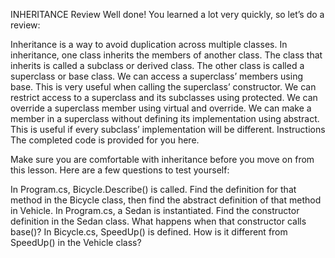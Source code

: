 INHERITANCE
Review
Well done! You learned a lot very quickly, so let’s do a review:

Inheritance is a way to avoid duplication across multiple classes.
In inheritance, one class inherits the members of another class.
The class that inherits is called a subclass or derived class. The other class is called a superclass or base class.
We can access a superclass’ members using base. This is very useful when calling the superclass’ constructor.
We can restrict access to a superclass and its subclasses using protected.
We can override a superclass member using virtual and override.
We can make a member in a superclass without defining its implementation using abstract. This is useful if every subclass’ implementation will be different.
Instructions
The completed code is provided for you here.

Make sure you are comfortable with inheritance before you move on from this lesson. Here are a few questions to test yourself:

In Program.cs, Bicycle.Describe() is called. Find the definition for that method in the Bicycle class, then find the abstract definition of that method in Vehicle.
In Program.cs, a Sedan is instantiated. Find the constructor definition in the Sedan class. What happens when that constructor calls base()?
In Bicycle.cs, SpeedUp() is defined. How is it different from SpeedUp() in the Vehicle class?
